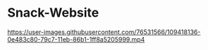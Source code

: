 
# Snack-Website


https://user-images.githubusercontent.com/76531566/109418136-0e483c80-79c7-11eb-86b1-1ff8a5205999.mp4

